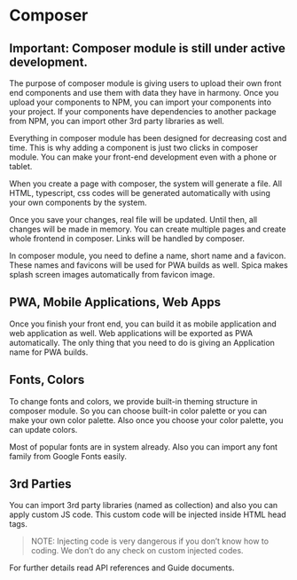 # Composer

## Important: Composer module is still under active development.

The purpose of composer module is giving users to upload their own front end components and use them with data they have in harmony. Once you upload your components to NPM, you can import your components into your project. If your components have dependencies to another package from NPM, you can import other 3rd party libraries as well.

Everything in composer module has been designed for decreasing cost and time. This is why adding a component is just two clicks in composer module. You can make your front-end development even with a phone or tablet.

When you create a page with composer, the system will generate a file. All HTML, typescript, css codes will be generated automatically with using your own components by the system. 

Once you save your changes, real file will be updated. Until then, all changes will be made in memory. You can create multiple pages and create whole frontend in composer. Links will be handled by composer. 

In composer module, you need to define a name, short name and a favicon. These names and favicons will be used for PWA builds as well. Spica makes splash screen images automatically from favicon image.

## PWA, Mobile Applications, Web Apps

Once you finish your front end, you can build it as mobile application and web application as well. Web applications will be exported as PWA automatically. The only thing that you need to do is giving an Application name for PWA builds.

## Fonts, Colors

To change fonts and colors, we provide built-in theming structure in composer module. So you can choose built-in color palette or you can make your own color palette. Also once you choose your color palette, you can update colors. 

Most of popular fonts are in system already. Also you can import any font family from Google Fonts easily. 

## 3rd Parties

You can import 3rd party libraries (named as collection) and also you can apply custom JS code. This custom code will be injected inside HTML head tags. 

> NOTE: Injecting code is very dangerous if you don’t know how to coding. We don’t do any check on custom injected codes.

For further details read API references and Guide documents.
